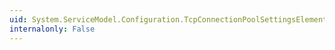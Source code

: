 ```yaml
---
uid: System.ServiceModel.Configuration.TcpConnectionPoolSettingsElement
internalonly: False
---
```

